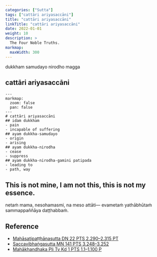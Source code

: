 ```yaml
---
categories: ["Sutta"]
tags: ["cattāri ariyasaccāni"]
title: "cattāri ariyasaccāni"
linkTitle: "cattāri ariyasaccāni"
date: 2022-01-01
weight: 10
description: >
  The Four Noble Truths.
markmap:
  maxWidth: 300
---
```


dukkham samudayo nirodho magga

## cattāri ariyasaccāni

```markmap
---
markmap:
  zoom: false
  pan: false
---
# cattāri ariyasaccāni
## idam dukkham
- pain
- incapable of suffering
## ayam dukkha-samudayo
- origin
- arising
## ayam dukkha-nirodha
- cease
- suppress
## ayam dukkha-nirodha-gamini patipada
- leading to
- path, way
```

## This is not mine, I am not this, this is not my essence.

netaṁ mama, nesohamasmi, na meso attāti—
evametaṁ yathābhūtaṁ sammappaññāya daṭṭhabbaṁ.

## Reference

- [Mahāsatipaṭṭhānasutta DN 22 PTS 2.290–2.315 PT](https://suttacentral.net/dn22)
- [Saccavibhaṅgasutta MN 141 PTS 3.248–3.252](https://suttacentral.net/mn141)
- [Mahākhandhaka Pli Tv Kd 1 PTS 1.1–1.100 P](https://suttacentral.net/pli-tv-kd1)